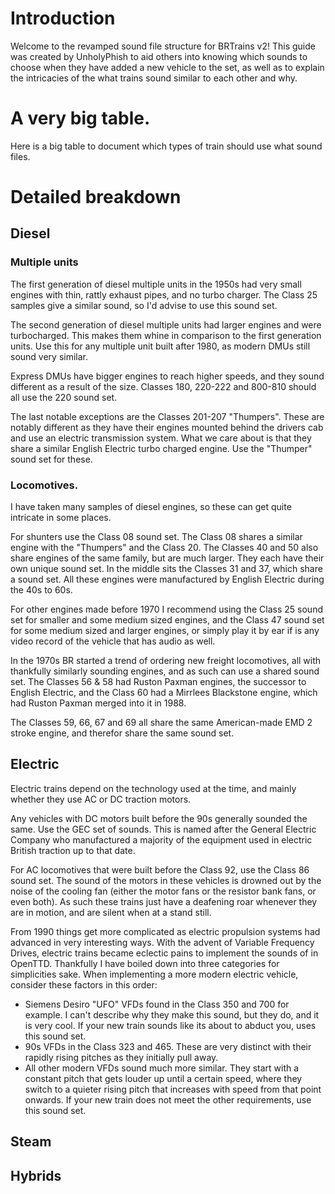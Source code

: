 # Introduction

Welcome to the revamped sound file structure for BRTrains v2!
This guide was created by UnholyPhish to aid others into knowing which sounds to choose when they have added a new vehicle to the set, as well as to explain the intricacies of the what trains sound similar to each other and why.

# A very big table.

Here is a big table to document which types of train should use what sound files.

# Detailed breakdown

## Diesel

### Multiple units

The first generation of diesel multiple units in the 1950s had very small engines with thin, rattly exhaust pipes, and no turbo charger. The Class 25 samples give a similar sound, so I'd advise to use this sound set. 

The second generation of diesel multiple units had larger engines and were turbocharged. This makes them whine in comparison to the first generation units. Use this for any multiple unit built after 1980, as modern DMUs still sound very similar.

Express DMUs have bigger engines to reach higher speeds, and they sound different as a result of the size. Classes 180, 220-222 and 800-810 should all use the 220 sound set.

The last notable exceptions are the Classes 201-207 "Thumpers". These are notably different as they have their engines mounted behind the drivers cab and use an electric transmission system. What we care about is that they share a similar English Electric turbo charged engine. Use the "Thumper" sound set for these.

### Locomotives.

I have taken many samples of diesel engines, so these can get quite intricate in some places.

For shunters use the Class 08 sound set. The Class 08 shares a similar engine with the "Thumpers" and the Class 20. The Classes 40 and 50 also share engines of the same family, but are much larger. They each have their own unique sound set. In the middle sits the Classes 31 and 37, which share a sound set. All these engines were manufactured by English Electric during the 40s to 60s.

For other engines made before 1970 I recommend using the Class 25 sound set for smaller and some medium sized engines, and the Class 47 sound set for some medium sized and larger engines, or simply play it by ear if is any video record of the vehicle that has audio as well.

In the 1970s BR started a trend of ordering new freight locomotives, all with thankfully similarly sounding engines, and as such can use a shared sound set. The Classes 56 & 58 had Ruston Paxman engines, the successor to English Electric, and the Class 60 had a Mirrlees Blackstone engine, which had Ruston Paxman merged into it in 1988.

The Classes 59, 66, 67 and 69 all share the same American-made EMD 2 stroke engine, and therefor share the same sound set.

## Electric

Electric trains depend on the technology used at the time, and mainly whether they use AC or DC traction motors.

Any vehicles with DC motors built before the 90s generally sounded the same. Use the GEC set of sounds. This is named after the General Electric Company who manufactured a majority of the equipment used in electric British traction up to that date.

For AC locomotives that were built before the Class 92, use the Class 86 sound set. The sound of the motors in these vehicles is drowned out by the noise of the cooling fan (either the motor fans or the resistor bank fans, or even both). As such these trains just have a deafening roar whenever they are in motion, and are silent when at a stand still.

From 1990 things get more complicated as electric propulsion systems had advanced in very interesting ways. With the advent of Variable Frequency Drives, electric trains became eclectic pains to implement the sounds of in OpenTTD. Thankfully I have boiled down into three categories for simplicities sake. When implementing a more modern electric vehicle, consider these factors in this order:
 - Siemens Desiro "UFO" VFDs found in the Class 350 and 700 for example. I can't describe why they make this sound, but they do, and it is very cool. If your new train sounds like its about to abduct you, uses this sound set.
 - 90s VFDs in the Class 323 and 465. These are very distinct with their rapidly rising pitches as they initially pull away.
 - All other modern VFDs sound much more similar. They start with a constant pitch that gets louder up until a certain speed, where they switch to a quieter rising pitch that increases with speed from that point onwards. If your new train does not meet the other requirements, use this sound set.


## Steam



## Hybrids



